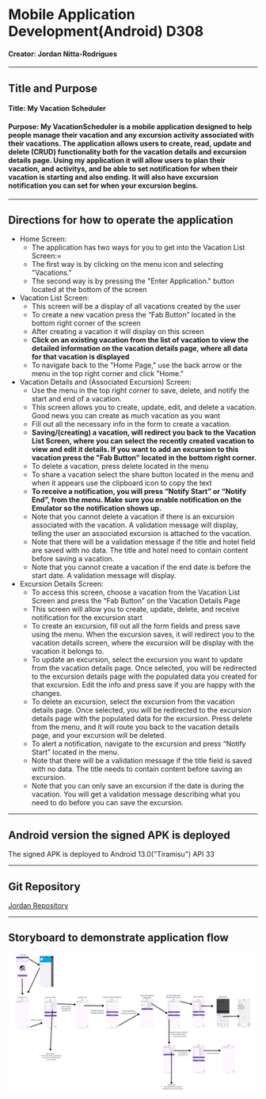 # Mobile Application Development(Android) D308
#### Creator: Jordan Nitta-Rodrigues
<hr>


## Title and Purpose

#### Title: My Vacation Scheduler

#### Purpose: My VacationScheduler is a mobile application designed to help people manage their vacation and any excursion activity associated with their vacations. The application allows users to create, read, update and delete (CRUD) functionality both for the vacation details and excursion details page. Using my application it will allow users to plan their vacation, and activitys, and be able to set notification for when their vacation is starting and also ending. It will also have excursion notification you can set for when your excursion begins.
<hr>

##  Directions for how to operate the application

- Home Screen:
  - The application has two ways for you to get into the Vacation List Screen:=
  - The first way is by clicking on the menu icon and selecting "Vacations."
  - The second way is by pressing the "Enter Application." button located at the bottom of the screen
- Vacation List Screen:
  - This screen will be a display of all vacations created by the user
  - To create a new vacation press the “Fab Button” located in the bottom right corner of the screen
  - After creating a vacation it will display on this screen
  - **Click on an existing vacation from the list of vacation to view the detailed information on the vacation details page, where all data for that vacation is displayed**
  - To navigate back to the "Home Page," use the back arrow or the menu in the top right corner and click "Home."
- Vacation Details and (Associated Excursion) Screen:
  - Use the menu in the top right corner to save, delete, and notify the start and end of a vacation.
  - This screen allows you to create, update, edit, and delete a vacation. Good news you can create as much vacation as you want
  - Fill out all the necessary info in the form to create a vacation.
  - **Saving/(creating) a vacation, will redirect you back to the Vacation List Screen, where you can select the recently created vacation to view and edit it details. If you want to add an excursion to this vacation press the "Fab Button" located in the bottom right corner.**
  - To delete a vacation, press delete located in the menu
  - To share a vacation select the share button located in the menu and when it appears use the clipboard icon to copy the text
  - **To receive a notification, you will press “Notify Start” or “Notify End”, from the menu. Make sure you enable notification on the Emulator so the notification shows up.**
  - Note that you cannot delete a vacation if there is an excursion associated with the vacation. A validation message will display, telling the user an associated excursion is attached to the vacation.
  - Note that there will be a validation message if the title and hotel field are saved with no data. The title and hotel need to contain content before saving a vacation.
  - Note that you cannot create a vacation if the end date is before the start date. A validation message will display.
- Excursion Details Screen:
  - To access this screen, choose a vacation from the Vacation List Screen and press the “Fab Button” on the Vacation Details Page
  - This screen will allow you to create, update, delete, and receive notification for the excursion start
  - To create an excursion, fill out all the form fields and press save using the menu. When the excursion saves, it will redirect you to the vacation details screen, where the excursion will be display with the vacation it belongs to.
  - To update an excursion, select the excursion you want to update from the vacation details page. Once selected, you will be redirected to the excursion details page with the populated data you created for that excursion. Edit the info and press save if you are happy with the changes.
  - To delete an excursion, select the excursion from the vacation details page. Once selected, you will be redirected to the excursion details page with the populated data for the excursion. Press delete from the menu, and it will route you back to the vacation details page, and your excursion will be deleted.
  - To alert a notification, navigate to the excursion and press “Notify Start” located in the menu.
  - Note that there will be a validation message if the title field is saved with no data. The title needs to contain content before saving an excursion.
  - Note that you can only save an excursion if the date is during the vacation. You will get a validation message describing what you need to do before you can save the excursion.
<hr>

## Android version the signed APK is deployed
The signed APK is deployed to Android 13.0("Tiramisu") API 33

<hr>

## Git Repository
[Jordan Repository](https://https://gitlab.com/wgu-gitlab-environment/student-repos/jnittar/d308-mobile-application-development-android/-/tree/working_branch?ref_type=heads)


<hr>

##  Storyboard to demonstrate application flow 
![Jordan's Storyboard](app/JordanStoryBoard.png)
